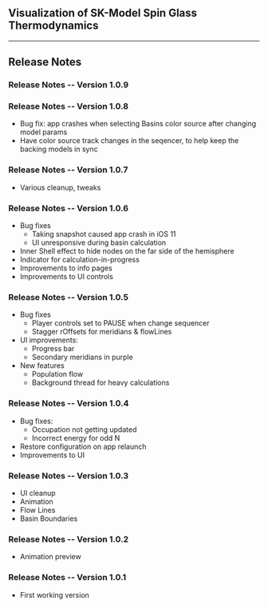 ## Visualization of SK-Model Spin Glass Thermodynamics 

---
## Release Notes

### Release Notes -- Version 1.0.9


### Release Notes -- Version 1.0.8

* Bug fix: app crashes when selecting Basins color source after changing model params
* Have color source track changes in the seqencer, to help keep the backing models in sync

### Release Notes -- Version 1.0.7

* Various cleanup, tweaks

### Release Notes -- Version 1.0.6

* Bug fixes
  * Taking snapshot caused app crash in iOS 11
  * UI unresponsive during basin calculation
* Inner Shell effect to hide nodes on the far side of the hemisphere   
* Indicator for calculation-in-progress
* Improvements to info pages
* Improvements to UI controls

### Release Notes -- Version 1.0.5

* Bug fixes
  * Player controls set to PAUSE when change sequencer
  * Stagger rOffsets for meridians & flowLines
* UI improvements:
  * Progress bar
  * Secondary meridians in purple
* New features
  * Population flow
  * Background thread for heavy calculations

### Release Notes -- Version 1.0.4

* Bug fixes:
  * Occupation not getting updated
  * Incorrect energy for odd N
* Restore configuration on app relaunch
* Improvements to UI

### Release Notes -- Version 1.0.3

* UI cleanup
* Animation
* Flow Lines
* Basin Boundaries

### Release Notes -- Version 1.0.2

* Animation preview

### Release Notes -- Version 1.0.1

* First working version


    
